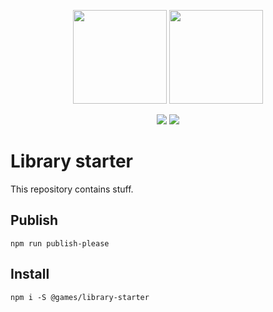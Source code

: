 <p align="center">
  <img height="150" src="https://d1wzvcwrgjaybe.cloudfront.net/repos/games/library-starter/readme-category-icon.png">
  <img height="150" src="https://d1wzvcwrgjaybe.cloudfront.net/repos/games/library-starter/readme-repo-icon.png">
</p>

<p align="center">
  <a href="https://circleci.com/gh/games/library-starter">
    <img src="https://img.shields.io/circleci/build/github/manwaring-games/library-starter?style=flat-square&token=ee7f42f0bdaf8762c294ceffe58520f4192b98f0&logo=circleci"></a>
  <a href="https://app.dependabot.com/accounts/manwaring-games/repos/261629125">
    <img src="https://img.shields.io/static/v1?label=dependabot&message=enabled&color=blue&logo=dependabot&style=flat-square"></a>
</p>

# Library starter

This repository contains stuff.

## Publish

`npm run publish-please`

## Install

`npm i -S @games/library-starter`
